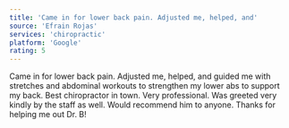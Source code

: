 ```yaml
---
title: 'Came in for lower back pain. Adjusted me, helped, and'
source: 'Efrain Rojas'
services: 'chiropractic'
platform: 'Google'
rating: 5
---
```


Came in for lower back pain. Adjusted me, helped, and guided me with stretches and abdominal workouts to strengthen my lower abs to support my back. Best chiropractor in town. Very professional. Was greeted very kindly by the staff as well. Would recommend him to anyone. Thanks for helping me out Dr. B!
    